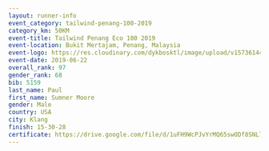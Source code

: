 ```yaml
--- 
layout: runner-info 
event_category: tailwind-penang-100-2019 
category_km: 50KM 
event-title: Tailwind Penang Eco 100 2019 
event-location: Bukit Mertajam, Penang, Malaysia 
event-logo: https://res.cloudinary.com/dykbosktl/image/upload/v1573614442/Logo/Logo_gqlzi3.jpg 
event-date: 2019-06-22 
overall_rank: 97
gender_rank: 68
bib: 5159
last_name: Paul
first_name: Sumner Moore
gender: Male
country: USA
city: Klang
finish: 15-30-28
certificate: https://drive.google.com/file/d/1uFH9WcPJvYrMQ65swODf8SNLlrkFA7LD/view?usp=sharing
--- 
```

